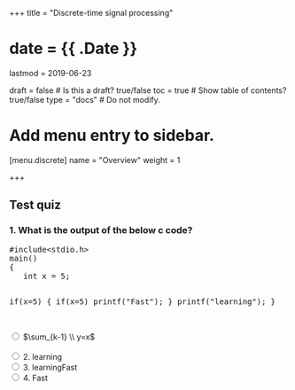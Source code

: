 +++
title = "Discrete-time signal processing"

# date = {{ .Date }}
lastmod = 2019-06-23

draft = false  # Is this a draft? true/false
toc = true  # Show table of contents? true/false
type = "docs"  # Do not modify.

# Add menu entry to sidebar.
[menu.discrete]
  name = "Overview"
  weight = 1

+++








## Test quiz
<div class="scp-quizzes-main">
<div class="scp-quizzes-data quiz">
  <h3>1. What is the output of the below c code?</h3>
    <pre>#include&lt;stdio.h>
main()
{
   int x = 5;

   if(x=5)
   {
      if(x=5) printf("Fast");
   }
   printf("learning");
}</pre>
<br/>
    <input type="radio" id="Fastlearning" name="question1">
       <label for="Fastlearning">$\sum_{k-1} \\ y=x$  
       </label><br/>
    <input type="radio"  name="question1">
       <label>2. learning</label><br/>
    <input type="radio" name="question1">
       <label>3. learningFast</label> <br/>
    <input type="radio" name="question1">
     <label>4. Fast</label>
 </div>
 </div>
